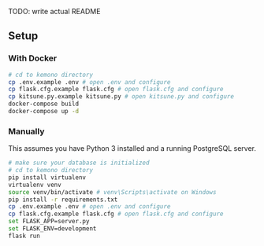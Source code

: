 TODO: write actual README
## Setup
### With Docker
```sh
# cd to kemono directory
cp .env.example .env # open .env and configure
cp flask.cfg.example flask.cfg # open flask.cfg and configure
cp kitsune.py.example kitsune.py # open kitsune.py and configure
docker-compose build
docker-compose up -d
```
### Manually
This assumes you have Python 3 installed and a running PostgreSQL server.
```sh
# make sure your database is initialized
# cd to kemono directory
pip install virtualenv
virtualenv venv
source venv/bin/activate # venv\Scripts\activate on Windows
pip install -r requirements.txt
cp .env.example .env # open .env and configure
cp flask.cfg.example flask.cfg # open flask.cfg and configure
set FLASK_APP=server.py
set FLASK_ENV=development
flask run
```